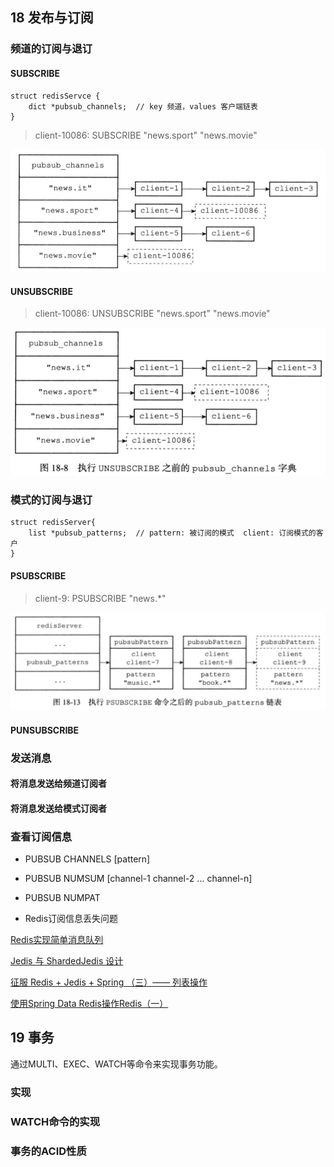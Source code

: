 ## 18 发布与订阅

### 频道的订阅与退订

#### SUBSCRIBE

```
struct redisServce {
    dict *pubsub_channels;  // key 频道，values 客户端链表
}
```

> client-10086: SUBSCRIBE "news.sport" "news.movie"

![](https://raw.githubusercontent.com/arthinking/arthinking.github.io/blog/source/_posts/NoSQL/Redis/media/14688531872005.jpg)

#### UNSUBSCRIBE

> client-10086: UNSUBSCRIBE "news.sport" "news.movie"

![](https://raw.githubusercontent.com/arthinking/arthinking.github.io/blog/source/_posts/NoSQL/Redis/media/14688534614742.jpg)

### 模式的订阅与退订

```
struct redisServer{
    list *pubsub_patterns;  // pattern: 被订阅的模式  client: 订阅模式的客户
}
```

#### PSUBSCRIBE

> client-9: PSUBSCRIBE "news.*"

![](https://raw.githubusercontent.com/arthinking/arthinking.github.io/blog/source/_posts/NoSQL/Redis/media/14688538891462.jpg)


#### PUNSUBSCRIBE

### 发送消息

#### 将消息发送给频道订阅者

#### 将消息发送给模式订阅者

### 查看订阅信息

* PUBSUB CHANNELS [pattern]
* PUBSUB NUMSUM [channel-1 channel-2 ... channel-n]
* PUBSUB NUMPAT

* Redis订阅信息丢失问题

[Redis实现简单消息队列](http://www.jianshu.com/p/9c04890615ba)

[Jedis 与 ShardedJedis 设计](http://yychao.iteye.com/blog/1751583)

[征服 Redis + Jedis + Spring （三）—— 列表操作](http://snowolf.iteye.com/blog/1824868/)

[使用Spring Data Redis操作Redis（一）](http://aiilive.blog.51cto.com/1925756/1627455?utm_source=tuicool&utm_medium=referral)


## 19 事务

通过MULTI、EXEC、WATCH等命令来实现事务功能。

### 实现

### WATCH命令的实现

### 事务的ACID性质




